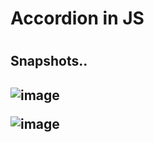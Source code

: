 <h1>Accordion in JS<h1>

<h2>Snapshots.. <h2>

![image](https://user-images.githubusercontent.com/32032491/216298470-fbca4fd9-0c19-482c-a7b4-247303e50709.png)

![image](https://user-images.githubusercontent.com/32032491/216298590-8ff82ce2-459b-486e-917d-1b2d4d115441.png)

